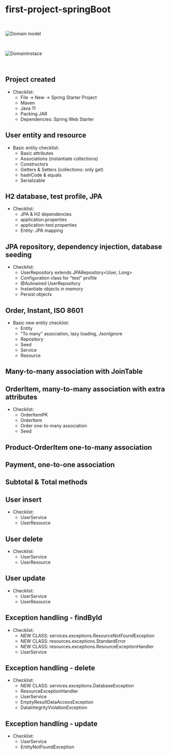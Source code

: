 # first-project-springBoot

<br>

![Domain model](https://user-images.githubusercontent.com/89351018/185816393-ea875562-d112-48d1-9934-0d7a8bbdcea6.png)

<br>

![DomainInstace](https://user-images.githubusercontent.com/89351018/185816402-ee0c2e0e-86f8-43fe-a73b-4ed17fc963ab.png)



<br>

## Project created
- Checklist:
  - File -> New -> Spring Starter Project
  - Maven
  - Java 11
  - Packing JAR
  - Dependencies: Spring Web Starter

## User entity and resource
- Basic entity checklist:
  - Basic attributes
  - Associations (instantiate collections)
  - Constructors
  - Getters & Setters (collections: only get)
  - hashCode & equals
  - Serializable
## H2 database, test profile, JPA
- Checklist:
  - JPA & H2 dependencies
  - application.properties
  - application-test.properties
  - Entity: JPA mapping
## JPA repository, dependency injection, database seeding
- Checklist:
  - UserRepository extends JPARepository<User, Long>
  - Configuration class for "test" profile
  - @Autowired UserRepository
  - Instantiate objects in memory
  - Persist objects
## Order, Instant, ISO 8601
- Basic new entity checklist:
  - Entity
  - "To many" association, lazy loading, JsonIgnore
  - Repository
  - Seed
  - Service
  - Resource
## Many-to-many association with JoinTable
## OrderItem, many-to-many association with extra attributes
- Checklist:
  - OrderItemPK
  - OrderItem
  - Order one-to-many association
  - Seed
## Product-OrderItem one-to-many association
## Payment, one-to-one association
## Subtotal & Total methods 
## User insert
- Checklist:
  - UserService
  - UserResource
## User delete
- Checklist:
  - UserService
  - UserResource
## User update
- Checklist:
  - UserService
  - UserResource
## Exception handling - findById
- Checklist:
  - NEW CLASS: services.exceptions.ResourceNotFoundException
  - NEW CLASS: resources.exceptions.StandardError
  - NEW CLASS: resources.exceptions.ResourceExceptionHandler
  - UserService 
## Exception handling - delete
- Checklist:
  - NEW CLASS: services.exceptions.DatabaseException
  - ResourceExceptionHandler
  - UserService
   - EmptyResultDataAccessException
   - DataIntegrityViolationException
## Exception handling - update
- Checklist:
  - UserService
  - EntityNotFoundException
